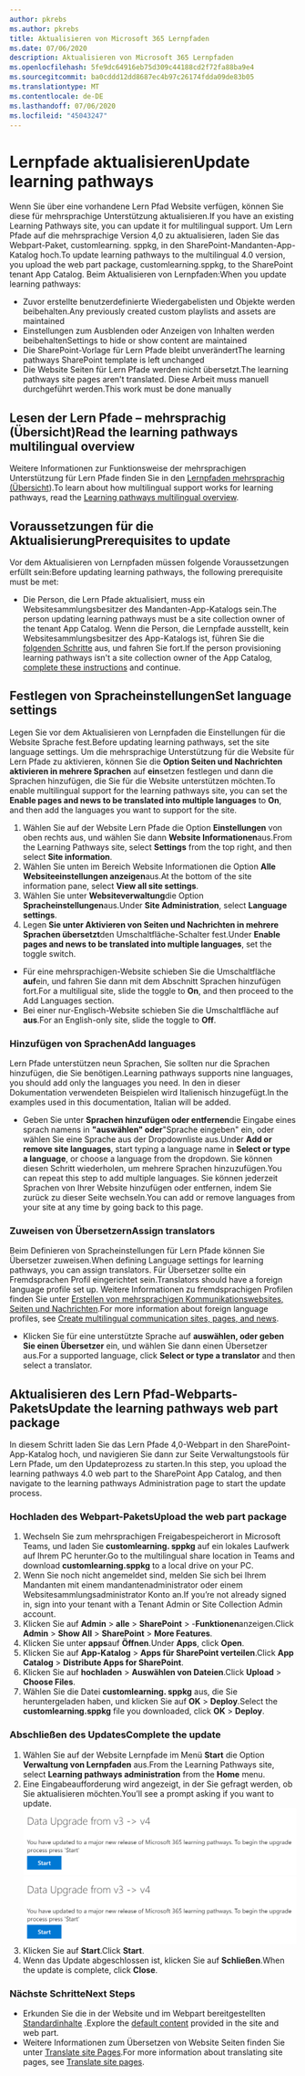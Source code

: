 ```yaml
---
author: pkrebs
ms.author: pkrebs
title: Aktualisieren von Microsoft 365 Lernpfaden
ms.date: 07/06/2020
description: Aktualisieren von Microsoft 365 Lernpfaden
ms.openlocfilehash: 5fe9dc64916eb75d309c44188cd2f72fa88ba9e4
ms.sourcegitcommit: ba0cddd12dd8687ec4b97c26174fdda09de83b05
ms.translationtype: MT
ms.contentlocale: de-DE
ms.lasthandoff: 07/06/2020
ms.locfileid: "45043247"
---
```

# <a name="update-learning-pathways"></a><span data-ttu-id="d1d49-103">Lernpfade aktualisieren</span><span class="sxs-lookup"><span data-stu-id="d1d49-103">Update learning pathways</span></span>
<span data-ttu-id="d1d49-104">Wenn Sie über eine vorhandene Lern Pfad Website verfügen, können Sie diese für mehrsprachige Unterstützung aktualisieren.</span><span class="sxs-lookup"><span data-stu-id="d1d49-104">If you have an existing Learning Pathways site, you can update it for multilingual support.</span></span> <span data-ttu-id="d1d49-105">Um Lern Pfade auf die mehrsprachige Version 4,0 zu aktualisieren, laden Sie das Webpart-Paket, customlearning. sppkg, in den SharePoint-Mandanten-App-Katalog hoch.</span><span class="sxs-lookup"><span data-stu-id="d1d49-105">To update learning pathways to the multilingual 4.0 version, you upload the web part package, customlearning.sppkg, to the SharePoint tenant App Catalog.</span></span> <span data-ttu-id="d1d49-106">Beim Aktualisieren von Lernpfaden:</span><span class="sxs-lookup"><span data-stu-id="d1d49-106">When you update learning pathways:</span></span>  

- <span data-ttu-id="d1d49-107">Zuvor erstellte benutzerdefinierte Wiedergabelisten und Objekte werden beibehalten.</span><span class="sxs-lookup"><span data-stu-id="d1d49-107">Any previously created custom playlists and assets are maintained</span></span>
- <span data-ttu-id="d1d49-108">Einstellungen zum Ausblenden oder Anzeigen von Inhalten werden beibehalten</span><span class="sxs-lookup"><span data-stu-id="d1d49-108">Settings to hide or show content are maintained</span></span>
- <span data-ttu-id="d1d49-109">Die SharePoint-Vorlage für Lern Pfade bleibt unverändert</span><span class="sxs-lookup"><span data-stu-id="d1d49-109">The learning pathways SharePoint template is left unchanged</span></span>
- <span data-ttu-id="d1d49-110">Die Website Seiten für Lern Pfade werden nicht übersetzt.</span><span class="sxs-lookup"><span data-stu-id="d1d49-110">The learning pathways site pages aren't translated.</span></span> <span data-ttu-id="d1d49-111">Diese Arbeit muss manuell durchgeführt werden.</span><span class="sxs-lookup"><span data-stu-id="d1d49-111">This work must be done manually</span></span>

## <a name="read-the-learning-pathways-multilingual-overview"></a><span data-ttu-id="d1d49-112">Lesen der Lern Pfade – mehrsprachig (Übersicht)</span><span class="sxs-lookup"><span data-stu-id="d1d49-112">Read the learning pathways multilingual overview</span></span>
<span data-ttu-id="d1d49-113">Weitere Informationen zur Funktionsweise der mehrsprachigen Unterstützung für Lern Pfade finden Sie in den [Lernpfaden mehrsprachig (Übersicht](custom_overview.md)).</span><span class="sxs-lookup"><span data-stu-id="d1d49-113">To learn about how multilingual support works for learning pathways, read the [Learning pathways multilingual overview](custom_overview.md).</span></span> 

## <a name="prerequisites-to-update"></a><span data-ttu-id="d1d49-114">Voraussetzungen für die Aktualisierung</span><span class="sxs-lookup"><span data-stu-id="d1d49-114">Prerequisites to update</span></span>
<span data-ttu-id="d1d49-115">Vor dem Aktualisieren von Lernpfaden müssen folgende Voraussetzungen erfüllt sein:</span><span class="sxs-lookup"><span data-stu-id="d1d49-115">Before updating learning pathways, the following prerequisite must be met:</span></span>
- <span data-ttu-id="d1d49-116">Die Person, die Lern Pfade aktualisiert, muss ein Websitesammlungsbesitzer des Mandanten-App-Katalogs sein.</span><span class="sxs-lookup"><span data-stu-id="d1d49-116">The person updating learning pathways must be a site collection owner of the tenant App Catalog.</span></span> <span data-ttu-id="d1d49-117">Wenn die Person, die Lernpfade ausstellt, kein Websitesammlungsbesitzer des App-Katalogs ist, führen Sie die [folgenden Schritte](addappadmin.md) aus, und fahren Sie fort.</span><span class="sxs-lookup"><span data-stu-id="d1d49-117">If the person provisioning learning pathways isn't a site collection owner of the App Catalog, [complete these instructions](addappadmin.md) and continue.</span></span> 

## <a name="set-language-settings"></a><span data-ttu-id="d1d49-118">Festlegen von Spracheinstellungen</span><span class="sxs-lookup"><span data-stu-id="d1d49-118">Set language settings</span></span> 
<span data-ttu-id="d1d49-119">Legen Sie vor dem Aktualisieren von Lernpfaden die Einstellungen für die Website Sprache fest.</span><span class="sxs-lookup"><span data-stu-id="d1d49-119">Before updating learning pathways, set the site language settings.</span></span> <span data-ttu-id="d1d49-120">Um die mehrsprachige Unterstützung für die Website für Lern Pfade zu aktivieren, können Sie die **Option Seiten und Nachrichten aktivieren in mehrere Sprachen** auf **ein**setzen festlegen und dann die Sprachen hinzufügen, die Sie für die Website unterstützen möchten.</span><span class="sxs-lookup"><span data-stu-id="d1d49-120">To enable multilingual support for the learning pathways site, you can set the **Enable pages and news to be translated into multiple languages** to **On**, and then add the languages you want to support for the site.</span></span>
1.  <span data-ttu-id="d1d49-121">Wählen Sie auf der Website Lern Pfade die Option **Einstellungen** von oben rechts aus, und wählen Sie dann **Website Informationen**aus.</span><span class="sxs-lookup"><span data-stu-id="d1d49-121">From the Learning Pathways site, select **Settings** from the top right, and then select **Site information**.</span></span>
2.  <span data-ttu-id="d1d49-122">Wählen Sie unten im Bereich Website Informationen die Option **Alle Websiteeinstellungen anzeigen**aus.</span><span class="sxs-lookup"><span data-stu-id="d1d49-122">At the bottom of the site information pane, select **View all site settings**.</span></span>
3.  <span data-ttu-id="d1d49-123">Wählen Sie unter **Websiteverwaltung**die Option **Spracheinstellungen**aus.</span><span class="sxs-lookup"><span data-stu-id="d1d49-123">Under **Site Administration**, select **Language settings**.</span></span>
4.  <span data-ttu-id="d1d49-124">Legen **Sie unter Aktivieren von Seiten und Nachrichten in mehrere Sprachen übersetzt**den Umschaltfläche-Schalter fest.</span><span class="sxs-lookup"><span data-stu-id="d1d49-124">Under **Enable pages and news to be translated into multiple languages**, set the toggle switch.</span></span> 
- <span data-ttu-id="d1d49-125">Für eine mehrsprachigen-Website schieben Sie die Umschaltfläche **auf**ein, und fahren Sie dann mit dem Abschnitt Sprachen hinzufügen fort.</span><span class="sxs-lookup"><span data-stu-id="d1d49-125">For a multiligual site, slide the toggle to **On**, and then proceed to the Add Languages section.</span></span> 
- <span data-ttu-id="d1d49-126">Bei einer nur-Englisch-Website schieben Sie die Umschaltfläche auf **aus**.</span><span class="sxs-lookup"><span data-stu-id="d1d49-126">For an English-only site, slide the toggle to **Off**.</span></span>

### <a name="add-languages"></a><span data-ttu-id="d1d49-127">Hinzufügen von Sprachen</span><span class="sxs-lookup"><span data-stu-id="d1d49-127">Add languages</span></span>
<span data-ttu-id="d1d49-128">Lern Pfade unterstützen neun Sprachen, Sie sollten nur die Sprachen hinzufügen, die Sie benötigen.</span><span class="sxs-lookup"><span data-stu-id="d1d49-128">Learning pathways supports nine languages, you should add only the languages you need.</span></span> <span data-ttu-id="d1d49-129">In den in dieser Dokumentation verwendeten Beispielen wird Italienisch hinzugefügt.</span><span class="sxs-lookup"><span data-stu-id="d1d49-129">In the examples used in this documentation, Italian will be added.</span></span> 
- <span data-ttu-id="d1d49-130">Geben Sie unter **Sprachen hinzufügen oder entfernen**die Eingabe eines sprach namens in **"auswählen" oder**"Sprache eingeben" ein, oder wählen Sie eine Sprache aus der Dropdownliste aus.</span><span class="sxs-lookup"><span data-stu-id="d1d49-130">Under **Add or remove site languages**, start typing a language name in **Select or type a language**, or choose a language from the dropdown.</span></span> <span data-ttu-id="d1d49-131">Sie können diesen Schritt wiederholen, um mehrere Sprachen hinzuzufügen.</span><span class="sxs-lookup"><span data-stu-id="d1d49-131">You can repeat this step to add multiple languages.</span></span> <span data-ttu-id="d1d49-132">Sie können jederzeit Sprachen von Ihrer Website hinzufügen oder entfernen, indem Sie zurück zu dieser Seite wechseln.</span><span class="sxs-lookup"><span data-stu-id="d1d49-132">You can add or remove languages from your site at any time by going back to this page.</span></span>
 
### <a name="assign-translators"></a><span data-ttu-id="d1d49-133">Zuweisen von Übersetzern</span><span class="sxs-lookup"><span data-stu-id="d1d49-133">Assign translators</span></span>
<span data-ttu-id="d1d49-134">Beim Definieren von Spracheinstellungen für Lern Pfade können Sie Übersetzer zuweisen.</span><span class="sxs-lookup"><span data-stu-id="d1d49-134">When defining Language settings for learning pathways, you can assign translators.</span></span> <span data-ttu-id="d1d49-135">Für Übersetzer sollte ein Fremdsprachen Profil eingerichtet sein.</span><span class="sxs-lookup"><span data-stu-id="d1d49-135">Translators should have a foreign language profile set up.</span></span> <span data-ttu-id="d1d49-136">Weitere Informationen zu fremdsprachigen Profilen finden Sie unter [Erstellen von mehrsprachigen Kommunikationswebsites, Seiten und Nachrichten](https://support.office.com/article/2bb7d610-5453-41c6-a0e8-6f40b3ed750c).</span><span class="sxs-lookup"><span data-stu-id="d1d49-136">For more information about foreign language profiles, see [Create multilingual communication sites, pages, and news](https://support.office.com/article/2bb7d610-5453-41c6-a0e8-6f40b3ed750c).</span></span>  
- <span data-ttu-id="d1d49-137">Klicken Sie für eine unterstützte Sprache auf **auswählen, oder geben Sie einen Übersetzer** ein, und wählen Sie dann einen Übersetzer aus.</span><span class="sxs-lookup"><span data-stu-id="d1d49-137">For a supported language, click **Select or type a translator** and then select a translator.</span></span> 

## <a name="update-the-learning-pathways-web-part-package"></a><span data-ttu-id="d1d49-138">Aktualisieren des Lern Pfad-Webparts-Pakets</span><span class="sxs-lookup"><span data-stu-id="d1d49-138">Update the learning pathways web part package</span></span>
<span data-ttu-id="d1d49-139">In diesem Schritt laden Sie das Lern Pfade 4,0-Webpart in den SharePoint-App-Katalog hoch, und navigieren Sie dann zur Seite Verwaltungstools für Lern Pfade, um den Updateprozess zu starten.</span><span class="sxs-lookup"><span data-stu-id="d1d49-139">In this step, you upload the learning pathways 4.0 web part to the SharePoint App Catalog, and then navigate to the learning pathways Administration page to start the update process.</span></span>

### <a name="upload-the-web-part-package"></a><span data-ttu-id="d1d49-140">Hochladen des Webpart-Pakets</span><span class="sxs-lookup"><span data-stu-id="d1d49-140">Upload the web part package</span></span>
1.  <span data-ttu-id="d1d49-141">Wechseln Sie zum mehrsprachigen Freigabespeicherort in Microsoft Teams, und laden Sie **customlearning. sppkg** auf ein lokales Laufwerk auf Ihrem PC herunter.</span><span class="sxs-lookup"><span data-stu-id="d1d49-141">Go to the multilingual share location in Teams and download **customlearning.sppkg** to a local drive on your PC.</span></span> 
2.  <span data-ttu-id="d1d49-142">Wenn Sie noch nicht angemeldet sind, melden Sie sich bei Ihrem Mandanten mit einem mandantenadministrator oder einem Websitesammlungsadministrator Konto an.</span><span class="sxs-lookup"><span data-stu-id="d1d49-142">If you’re not already signed in, sign into your tenant with a Tenant Admin or Site Collection Admin account.</span></span> 
3.  <span data-ttu-id="d1d49-143">Klicken Sie auf **Admin**  >  **alle**  >  **SharePoint**  >  -**Funktionen**anzeigen.</span><span class="sxs-lookup"><span data-stu-id="d1d49-143">Click **Admin** > **Show All** > **SharePoint** > **More Features**.</span></span> 
4.  <span data-ttu-id="d1d49-144">Klicken Sie unter **apps**auf **Öffnen**.</span><span class="sxs-lookup"><span data-stu-id="d1d49-144">Under **Apps**, click **Open**.</span></span> 
5.  <span data-ttu-id="d1d49-145">Klicken Sie auf **App-Katalog**  >  **Apps für SharePoint verteilen**.</span><span class="sxs-lookup"><span data-stu-id="d1d49-145">Click **App Catalog** > **Distribute Apps for SharePoint**.</span></span> 
6.  <span data-ttu-id="d1d49-146">Klicken Sie auf **hochladen**  >  **Auswählen von Dateien**.</span><span class="sxs-lookup"><span data-stu-id="d1d49-146">Click **Upload** > **Choose Files**.</span></span> 
7.  <span data-ttu-id="d1d49-147">Wählen Sie die Datei **customlearning. sppkg** aus, die Sie heruntergeladen haben, und klicken Sie auf **OK**  >  **Deploy**.</span><span class="sxs-lookup"><span data-stu-id="d1d49-147">Select the **customlearning.sppkg** file you downloaded, click **OK** > **Deploy**.</span></span> 

### <a name="complete-the-update"></a><span data-ttu-id="d1d49-148">Abschließen des Updates</span><span class="sxs-lookup"><span data-stu-id="d1d49-148">Complete the update</span></span>
1.  <span data-ttu-id="d1d49-149">Wählen Sie auf der Website Lernpfade im Menü **Start** die Option **Verwaltung von Lernpfaden** aus.</span><span class="sxs-lookup"><span data-stu-id="d1d49-149">From the Learning Pathways site, select **Learning pathways administration** from the **Home** menu.</span></span> 
2.  <span data-ttu-id="d1d49-150">Eine Eingabeaufforderung wird angezeigt, in der Sie gefragt werden, ob Sie aktualisieren möchten.</span><span class="sxs-lookup"><span data-stu-id="d1d49-150">You’ll see a prompt asking if you want to update.</span></span> 
<span data-ttu-id="d1d49-151">![custom_update_adminprompt_ml.png](media/custom_update_adminprompt_ml.png)</span><span class="sxs-lookup"><span data-stu-id="d1d49-151">![custom_update_adminprompt_ml.png](media/custom_update_adminprompt_ml.png)</span></span>
3.  <span data-ttu-id="d1d49-152">Klicken Sie auf **Start**.</span><span class="sxs-lookup"><span data-stu-id="d1d49-152">Click **Start**.</span></span> 
4. <span data-ttu-id="d1d49-153">Wenn das Update abgeschlossen ist, klicken Sie auf **Schließen**.</span><span class="sxs-lookup"><span data-stu-id="d1d49-153">When the update is complete, click **Close**.</span></span> 

### <a name="next-steps"></a><span data-ttu-id="d1d49-154">Nächste Schritte</span><span class="sxs-lookup"><span data-stu-id="d1d49-154">Next Steps</span></span>
- <span data-ttu-id="d1d49-155">Erkunden Sie die in der Website und im Webpart bereitgestellten [Standardinhalte](custom_exploresite.md) .</span><span class="sxs-lookup"><span data-stu-id="d1d49-155">Explore the [default content](custom_exploresite.md) provided in the site and web part.</span></span>
- <span data-ttu-id="d1d49-156">Weitere Informationen zum Übersetzen von Website Seiten finden Sie unter [Translate site Pages](custom_translate_page_ml.md).</span><span class="sxs-lookup"><span data-stu-id="d1d49-156">For more information about translating site pages, see [Translate site pages](custom_translate_page_ml.md).</span></span> 

